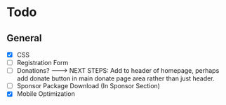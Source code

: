 # Todo

## General
- [X] CSS
- [ ] Registration Form
- [ ] Donations?
      ---> NEXT STEPS: Add to header of homepage, perhaps add donate button in main donate page area rather than just header.
- [ ] Sponsor Package Download (In Sponsor Section)
- [X] Mobile Optimization

